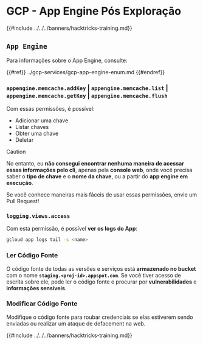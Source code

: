 # GCP - App Engine Pós Exploração

{{#include ../../../banners/hacktricks-training.md}}

## `App Engine`

Para informações sobre o App Engine, consulte:

{{#ref}}
../gcp-services/gcp-app-engine-enum.md
{{#endref}}

### `appengine.memcache.addKey` | `appengine.memcache.list` | `appengine.memcache.getKey` | `appengine.memcache.flush`

Com essas permissões, é possível:

- Adicionar uma chave
- Listar chaves
- Obter uma chave
- Deletar

> [!CAUTION]
> No entanto, eu **não consegui encontrar nenhuma maneira de acessar essas informações pelo cli**, apenas pela **console web**, onde você precisa saber o **tipo de chave** e o **nome da chave**, ou a partir do **app engine em execução**.
>
> Se você conhece maneiras mais fáceis de usar essas permissões, envie um Pull Request!

### `logging.views.access`

Com esta permissão, é possível **ver os logs do App**:
```bash
gcloud app logs tail -s <name>
```
### Ler Código Fonte

O código fonte de todas as versões e serviços está **armazenado no bucket** com o nome **`staging.<proj-id>.appspot.com`**. Se você tiver acesso de escrita sobre ele, pode ler o código fonte e procurar por **vulnerabilidades** e **informações sensíveis**.

### Modificar Código Fonte

Modifique o código fonte para roubar credenciais se elas estiverem sendo enviadas ou realizar um ataque de defacement na web.

{{#include ../../../banners/hacktricks-training.md}}
